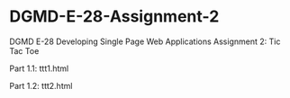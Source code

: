 # DGMD-E-28-Assignment-2
DGMD E-28 Developing Single Page Web Applications Assignment 2: Tic Tac Toe

Part 1.1: ttt1.html

Part 1.2: ttt2.html